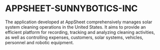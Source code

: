 # APPSHEET-SUNNYBOTICS-INC
The application developed at AppSheet comprehensively manages solar system cleaning operations in the United States. It aims to provide an efficient platform for recording, tracking and analyzing cleaning activities, as well as controlling expenses, customers, solar systems, vehicles, personnel and robotic equipment.
